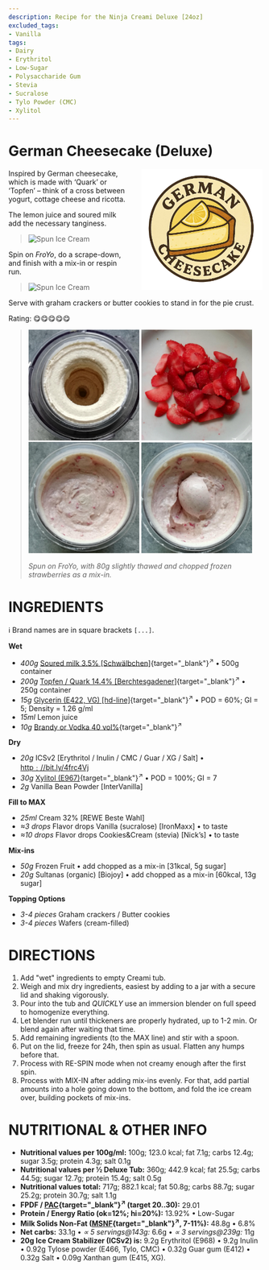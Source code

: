 ```yaml
---
description: Recipe for the Ninja Creami Deluxe [24oz]
excluded_tags:
- Vanilla
tags:
- Dairy
- Erythritol
- Low-Sugar
- Polysaccharide Gum
- Stevia
- Sucralose
- Tylo Powder (CMC)
- Xylitol
---
```

# German Cheesecake (Deluxe)
<img style="float: right; margin-left: 1.5em;" width=240 alt="Logo" src="german-cheesecake-ice-cream-logo.png" />

Inspired by German cheesecake, which is made with ‘Quark’ or ‘Topfen’
– think of a cross between yogurt, cottage cheese and ricotta.

The lemon juice and soured milk add the necessary tanginess.

> <img width=360 alt="Spun Ice Cream" src="german-cheesecake_2024-12-18_2.jpg" class="zoomable" />

Spin on *FroYo*, do a scrape-down, and finish with a mix-in or respin run.

> <img width=360 alt="Spun Ice Cream" src="german-cheesecake_2024-12-18_1.jpg" class="zoomable" />

Serve with graham crackers or butter cookies to stand in for the pie crust.

Rating: 😋😋😋😋😋

> <img width=220 alt="Spun on FroYo" src="german-cheesecake_2025-07-09_1.jpg" class="zoomable" />
> <img width=220 alt="80g chopped strawberries" src="german-cheesecake_2025-07-09_2.jpg" class="zoomable" />
> <img width=220 alt="After mix-in" src="german-cheesecake_2025-07-09_3.jpg" class="zoomable" />
> <img width=220 alt="Scooped" src="german-cheesecake_2025-07-09_4.jpg" class="zoomable" />
>
> *Spun on FroYo, with 80g slightly thawed and chopped frozen strawberries as a mix-in.*

# INGREDIENTS

ℹ️ Brand names are in square brackets `[...]`.

**Wet**

  - _400g_ [Soured milk 3.5% \[Schwälbchen\]](/ice-creamery/info/ingredients/#soured-milk){target="_blank"}<sup>↗</sup> • 500g container
  - _200g_ [Topfen / Quark 14.4% \[Berchtesgadener\]](/ice-creamery/info/ingredients/#quark-topfen){target="_blank"}<sup>↗</sup> • 250g container
  - _15g_ [Glycerin (E422, VG) \[hd-line\]](/ice-creamery/info/ingredients/#vegetable-glycerin-glycerol-vg-e422){target="_blank"}<sup>↗</sup> • POD = 60%; GI = 5; Density = 1.26 g/ml
  - _15ml_ Lemon juice
  - _10g_ [Brandy or Vodka 40 vol%](/ice-creamery/info/ingredients/#alcohol-ethanol){target="_blank"}<sup>↗</sup>

**Dry**

  - _20g_ ICSv2 [Erythritol / Inulin / CMC / Guar / XG / Salt] • [http﹕//bit.ly/4frc4Vj](https://jhermann.github.io/ice-creamery/I/Ice%20Cream%20Stabilizer%20(ICS)/)
  - _30g_ [Xylitol (E967)](/ice-creamery/info/ingredients/#xylitol-e967){target="_blank"}<sup>↗</sup> • POD = 100%; GI = 7
  - _2g_ Vanilla Bean Powder [InterVanilla]

**Fill to MAX**

  - _25ml_ Cream 32% [REWE Beste Wahl]
  - _≈3 drops_ Flavor drops Vanilla (sucralose) [IronMaxx] • to taste
  - _≈10 drops_ Flavor drops Cookies&Cream (stevia) [Nick’s] • to taste

**Mix-ins**

  - _50g_ Frozen Fruit • add chopped as a mix-in [31kcal, 5g sugar]
  - _20g_ Sultanas (organic) [Biojoy] • add chopped as a mix-in [60kcal, 13g sugar]

**Topping Options**

  - _3-4 pieces_ Graham crackers / Butter cookies
  - _3-4 pieces_ Wafers (cream-filled)

# DIRECTIONS

 1. Add "wet" ingredients to empty Creami tub.
 1. Weigh and mix dry ingredients, easiest by adding to a jar with a secure lid and shaking vigorously.
 1. Pour into the tub and *QUICKLY* use an immersion blender on full speed to homogenize everything.
 1. Let blender run until thickeners are properly hydrated, up to 1-2 min. Or blend again after waiting that time.
 1. Add remaining ingredients (to the MAX line) and stir with a spoon.
 1. Put on the lid, freeze for 24h, then spin as usual. Flatten any humps before that.
 1. Process with RE-SPIN mode when not creamy enough after the first spin.
 1. Process with MIX-IN after adding mix-ins evenly. For that, add partial amounts into a hole going down to the bottom, and fold the ice cream over, building pockets of mix-ins.

# NUTRITIONAL & OTHER INFO
- **Nutritional values per 100g/ml:** 100g; 123.0 kcal; fat 7.1g; carbs 12.4g; sugar 3.5g; protein 4.3g; salt 0.1g
- **Nutritional values per ½ Deluxe Tub:** 360g; 442.9 kcal; fat 25.5g; carbs 44.5g; sugar 12.7g; protein 15.4g; salt 0.5g
- **Nutritional values total:** 717g; 882.1 kcal; fat 50.8g; carbs 88.7g; sugar 25.2g; protein 30.7g; salt 1.1g
- **FPDF / [PAC](/ice-creamery/info/glossary/#potere-anti-congelante-pac){target="_blank"}<sup>↗</sup> (target 20..30):** 29.01
- **Protein / Energy Ratio (ok=12%; hi=20%):** 13.92% • Low-Sugar
- **Milk Solids Non-Fat ([MSNF](/ice-creamery/info/glossary/#milk-solids-not-fat-msnf){target="_blank"}<sup>↗</sup>, 7-11%):** 48.8g • 6.8%
- **Net carbs:** 33.1g • *∝ 5 servings@143g:* 6.6g • *∝ 3 servings@239g:* 11g
- **20g Ice Cream Stabilizer (ICSv2) is:** 9.2g Erythritol (E968) • 9.2g Inulin • 0.92g Tylose powder (E466, Tylo, CMC) • 0.32g Guar gum (E412) • 0.32g Salt • 0.09g Xanthan gum (E415, XG).
